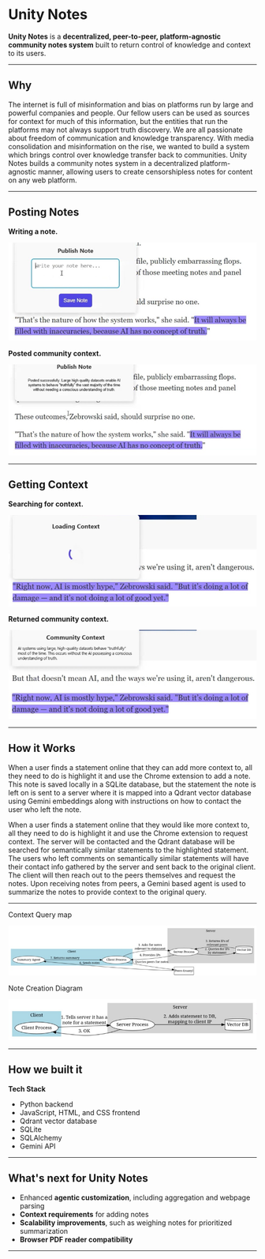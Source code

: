 # Unity Notes

**Unity Notes** is a **decentralized, peer-to-peer, platform-agnostic community notes system** built to return control of knowledge and context to its users.

---

## Why

The internet is full of misinformation and bias on platforms run by large and powerful companies and people. Our fellow users can be used as sources for context for much of this information, but the entities that run the platforms may not always support truth discovery. We are all passionate about freedom of communication and knowledge transparency.  With media consolidation and misinformation on the rise, we wanted to build a system which brings control over knowledge transfer back to communities. Unity Notes builds a community notes system in a decentralized platform-agnostic manner, allowing users to create censorshipless notes for content on any web platform.

---

## Posting Notes

**Writing a note.**

![Writing a note.](https://github.com/ChristopherSiems/unity_notes/raw/main/unityNotes3.jpg)

**Posted community context.**

![Posted community context.](https://github.com/ChristopherSiems/unity_notes/raw/main/unityNotes4.jpg)

---

## Getting Context

**Searching for context.**

![Searching for context.](https://github.com/ChristopherSiems/unity_notes/raw/main/unityNotes5.jpg)

**Returned community context.**

![Returned community context.](https://github.com/ChristopherSiems/unity_notes/raw/main/unityNotes6.jpg)

---

## How it Works

When a user finds a statement online that they can add more context to, all they need to do is highlight it and use the Chrome extension to add a note. This note is saved locally in a SQLite database, but the statement the note is left on is sent to a server where it is mapped into a Qdrant vector database using Gemini embeddings along with instructions on how to contact the user who left the note.

When a user finds a statement online that they would like more context to, all they need to do is highlight it and use the Chrome extension to request context. The server will be contacted and the Qdrant database will be searched for semantically similar statements to the highlighted statement. The users who left comments on semantically similar statements will have their contact info gathered by the server and sent back to the original client. The client will then reach out to the peers themselves and request the notes. Upon receiving notes from peers, a Gemini based agent is used to summarize the notes to provide context to the original query.

---

Context Query map

![Context Query Map](https://github.com/ChristopherSiems/unity_notes/raw/main/unityNotes1.jpg)

Note Creation Diagram

![Note Creation Diagram](https://github.com/ChristopherSiems/unity_notes/raw/main/unityNotes2.jpg)

---

## How we built it

**Tech Stack**

- Python backend  
- JavaScript, HTML, and CSS frontend  
- Qdrant vector database  
- SQLite  
- SQLAlchemy  
- Gemini API

---

## What's next for Unity Notes

- Enhanced **agentic customization**, including aggregation and webpage parsing  
- **Context requirements** for adding notes  
- **Scalability improvements**, such as weighing notes for prioritized summarization  
- **Browser PDF reader compatibility**

---
